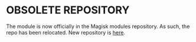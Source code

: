# OBSOLETE REPOSITORY

The module is now officially in the Magisk modules repository. As such, the repo has been relocated.
New repository is [here](https://github.com/Magisk-Modules-Repo/Magisk-EmojiOne-systemless).

